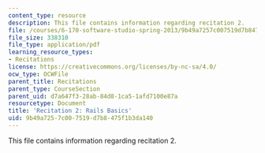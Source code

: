 ```yaml
---
content_type: resource
description: This file contains information regarding recitation 2.
file: /courses/6-170-software-studio-spring-2013/9b49a7257c007519d7b8475f1b3da140_MIT6_170S13_rec2-RailsBas.pdf
file_size: 338310
file_type: application/pdf
learning_resource_types:
- Recitations
license: https://creativecommons.org/licenses/by-nc-sa/4.0/
ocw_type: OCWFile
parent_title: Recitations
parent_type: CourseSection
parent_uid: d7a647f3-28ab-84d8-1ca5-1afd7100e87a
resourcetype: Document
title: 'Recitation 2: Rails Basics'
uid: 9b49a725-7c00-7519-d7b8-475f1b3da140
---
```

This file contains information regarding recitation 2.